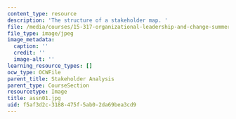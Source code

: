 ```yaml
---
content_type: resource
description: 'The structure of a stakeholder map. '
file: /media/courses/15-317-organizational-leadership-and-change-summer-2009/f5af3d2c3188475f5ab02da69bea3cd9_assn01.jpg
file_type: image/jpeg
image_metadata:
  caption: ''
  credit: ''
  image-alt: ''
learning_resource_types: []
ocw_type: OCWFile
parent_title: Stakeholder Analysis
parent_type: CourseSection
resourcetype: Image
title: assn01.jpg
uid: f5af3d2c-3188-475f-5ab0-2da69bea3cd9
---
```

